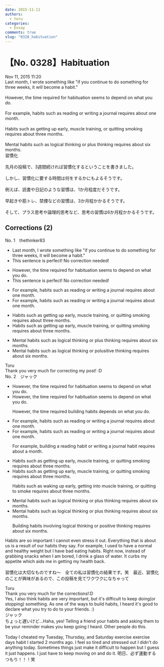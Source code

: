 ```yaml
---
date: 2015-11-11
authors:
  - toru
categories:
  - Essay
comments: true
slug: "0328_habituation"
---
```


# 【No. 0328】Habituation
<div class="date">Nov 11, 2015 11:20</div>
<div id="post"><div id="body_show_ori">
Last month, I wrote something like "if you continue to do something for three weeks, it will become a habit."<br/><br/>However, the time required for habituation seems to depend on what you do.<br/><br/>For example, habits such as reading or writing a journal requires about one month.<br/><br/>Habits such as getting up early, muscle training, or quitting smoking requires about three months.<br/><br/>Mental habits such as logical thinking or plus thinking requires about six months.
</div></div>

<!-- more -->

<div id="post_ja"><div id="body_show_mo">
習慣化<br/><br/>先月の投稿で、3週間続ければ習慣化するということを書きました。<br/><br/>しかし、習慣化に要する時間は何をするかにもよるそうです。<br/><br/>例えば、読書や日記のような習慣は、1か月程度だそうです。<br/><br/>早起きや筋トレ、禁煙などの習慣は、3か月程かかるそうです。<br/><br/>そして、プラス思考や論理的思考など、思考の習慣は6か月程かかるそうです。
</div></div>

## Corrections (2)
<div id="block"><div class="first_name"> No. 1　<span class="just_name">thethinker83</span></div><div id="block2">
<ul class="correction_field">
<li class="incorrect">Last month, I wrote something like "if you continue to do something for three weeks, it will become a habit."</li>
<li class="corrected perfect">This sentence is perfect! No correction needed!</li>
</ul>
<ul class="correction_field">
<li class="incorrect">However, the time required for habituation seems to depend on what you do.</li>
<li class="corrected perfect">This sentence is perfect! No correction needed!</li>
</ul>
<ul class="correction_field">
<li class="incorrect">For example, habits such as reading or writing a journal requires about one month.</li>
<li class="corrected correct">
For example, habits such as reading or writing a journal require<span class="f_gray"><span class="sline">s</span></span> about one month.
</li>
</ul>
<ul class="correction_field">
<li class="incorrect">Habits such as getting up early, muscle training, or quitting smoking requires about three months.</li>
<li class="corrected correct">
Habits such as getting up early, muscle training, or quitting smoking require<span class="f_gray"><span class="sline">s</span></span> about three months.
</li>
</ul>
<ul class="correction_field">
<li class="incorrect">Mental habits such as logical thinking or plus thinking requires about six months.</li>
<li class="corrected correct">
Mental habits such as logical thinking or p<span class="f_red">o</span><span class="f_gray"><span class="sline">lu</span></span>s<span class="f_red">itive</span> thinking require<span class="f_gray"><span class="sline">s</span></span> about six months.
</li>
</ul>
</div><div class="name"><span class="just_name">Toru</span><br>
Thank you very much for correcting my post! :D
</div>
</div>
<div id="block"><div class="first_name"> No. 2　<span class="just_name">ジャック</span></div><div id="block2">
<ul class="correction_field">
<li class="incorrect">However, the time required for habituation seems to depend on what you do.</li>
<li class="corrected correct">
However, the time required for habituation seems to depend on what you do.
<p class="correction_comment">However, the time required building habits depends on what you do.</p>
</li>
</ul>
<ul class="correction_field">
<li class="incorrect">For example, habits such as reading or writing a journal requires about one month.</li>
<li class="corrected correct">
For example, habits such as reading or writing a journal requires about one month.
<p class="correction_comment">For example, building a reading habit or writing a journal habit requires about a month.</p>
</li>
</ul>
<ul class="correction_field">
<li class="incorrect">Habits such as getting up early, muscle training, or quitting smoking requires about three months.</li>
<li class="corrected correct">
Habits such as getting up early, muscle training, or quitting smoking requires about three months.
<p class="correction_comment">Habits such as waking up early, getting into muscle training, or quitting to smoke requires about three months.</p>
</li>
</ul>
<ul class="correction_field">
<li class="incorrect">Mental habits such as logical thinking or plus thinking requires about six months.</li>
<li class="corrected correct">
Mental habits such as logical thinking or plus thinking requires about six months.
<p class="correction_comment">Building habits involving logical thinking or positive thinking requires about six months.</p>
</li>
</ul>
<p class="comment_small">
 Habits are so important I cannot even stress it out. Everything that is about us is a result of our habits they say. For example, I used to have a normal and healthy weight but I have bad eating habits. Right now, instead of grabbing snacks when I am bored, I drink a glass of water. It curbs my appetite which aids me in getting my health back.
 <br/>
 <br/>
 習慣化は大切なものですね〜　全ての私は習慣化の結果です。笑　最近、習慣化のことが興味があるので、この投稿を見てワクワクになちゃって
</p>

</div><div class="name"><span class="just_name">Toru</span><br>
Thank you very much for the corrections!:D<br/>Yes, I also think habits are very important, but it's difficult to keep doing(or stopping) something. As one of the ways to build habits, I heard it's good to declare what you try to do to your friends. :)
</div>
<div class="name"><span class="just_name">ジャック</span><br>
ちょっと遅いけど…Haha, yes! Telling a friend your habits and asking them to be your reminder makes you keep going I heard. Other people do this.<br/><br/>Today I cheated my Tuesday, Thursday, and Saturday exercise exercise days habit I started 2 months ago. I feel so tired and stressed out I didn't do anything today. Sometimes things just make it difficult to happen but I guess it just happens. I just have to keep moving on and do it. 明日、必ず運動するつもり！！！笑<br/>
</div>
</div>
